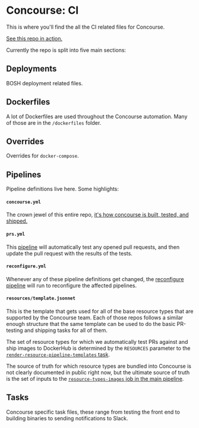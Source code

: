# Concourse: CI

This is where you'll find the all the CI related files for Concourse.

[See this repo in action.](https://ci.concourse-ci.org)

Currently the repo is split into five main sections:

## Deployments 
BOSH deployment related files.

## Dockerfiles
A lot of Dockerfiles are used throughout the Concourse automation. Many of those are in the `/dockerfiles` folder.

## Overrides
Overrides for `docker-compose`.

## Pipelines
Pipeline definitions live here. Some highlights:

#### `concourse.yml`
The crown jewel of this entire repo, [it's how concourse is built, tested, and shipped.](https://ci.concourse-ci.org/teams/main/pipelines/concourse)

#### `prs.yml`
This [pipeline](hhttps://ci.concourse-ci.org/teams/contributor/pipelines/prs) will automatically test any opened pull requests, and then update the pull request with the results of the tests.

#### `reconfigure.yml`
Whenever any of these pipeline definitions get changed, the [reconfigure pipeline](https://ci.concourse-ci.org/teams/main/pipelines/reconfigure-pipelines) will run to reconfigure the affected pipelines.

#### `resources/template.jsonnet`
This is the template that gets used for all of the base resource types that are supported by the Concourse team. Each of those repos follows a similar enough structure that the same template can be used to do the basic PR-testing and shipping tasks for all of them.

The set of resource types for which we automatically test PRs against and ship images to DockerHub is determined by the `RESOURCES` parameter to the [`render-resource-pipeline-templates` task](https://github.com/concourse/ci/blob/master/tasks/render-resource-pipeline-templates.yml).

The source of truth for which resource types are bundled into Concourse is not clearly documented in public right now, but the ultimate source of truth is the set of inputs to the [`resource-types-images` job in the main pipeline](https://ci.concourse-ci.org/teams/main/pipelines/concourse/jobs/resource-types-images).

## Tasks
Concourse specific task files, these range from testing the front end to building binaries to sending notifications to Slack.
